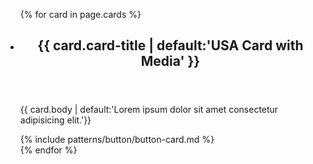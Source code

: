 <link href='https://fonts.googleapis.com/css?family=Montserrat' rel='stylesheet'>

<div class="resources">
    <ul class="usa-card-group">
        {% for card in page.cards %}
        <li class="tablet:grid-col-4 usa-card">
            <div class="card__container cta-card-container">
                <header class="usa-card__header">
                    <h2 class="usa-card__heading">{{ card.card-title | default:'USA Card with Media' }}</h2>
                </header>
                <div class="usa-card__body">
                    <p> {{ card.body | default:'Lorem ipsum dolor sit amet consectetur adipisicing elit.'}}</p>
                </div>
                <div class="button-cta">
                    {% include patterns/button/button-card.md %}
            </div>
        </li>
        {% endfor %}
    </ul>
</div>